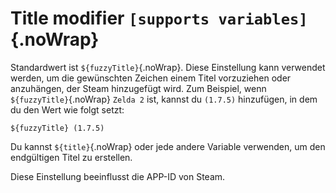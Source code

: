 # Title modifier `[supports variables]`{.noWrap}

Standardwert ist `${fuzzyTitle}`{.noWrap}. Diese Einstellung kann verwendet werden, um die gewünschten Zeichen einem Titel vorzuziehen oder anzuhängen, der Steam hinzugefügt wird. Zum Beispiel, wenn `${fuzzyTitle}`{.noWrap} `Zelda 2` ist, kannst du `(1.7.5)` hinzufügen, in dem du den Wert wie folgt setzt:
```
${fuzzyTitle} (1.7.5)
```
Du kannst `${title}`{.noWrap} oder jede andere Variable verwenden, um den endgültigen Titel zu erstellen.

Diese Einstellung beeinflusst die APP-ID von Steam.
